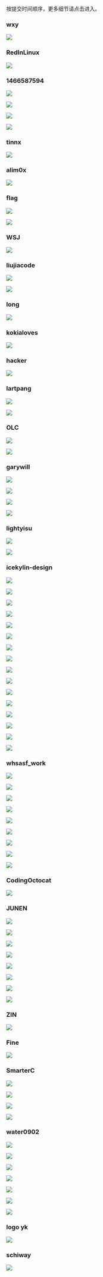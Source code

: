 按提交时间顺序，更多细节请点击进入。

### wxy

[![](https://github.com/LCTT/logo/blob/master/wxy/logo.png)](https://github.com/LCTT/logo/tree/master/wxy)

### RedInLinux

[![](https://github.com/LCTT/logo/blob/master/RedInLinux/RedInLinux.png)](https://github.com/LCTT/logo/tree/master/RedInLinux)

### 1466587594

[![](https://github.com/LCTT/logo/blob/master/1466587594/logo.png)](https://github.com/LCTT/logo/tree/master/1466587594)

[![](https://github.com/LCTT/logo/blob/master/1466587594/variant/logo2.png)](https://github.com/LCTT/logo/tree/master/1466587594)

[![](https://github.com/LCTT/logo/blob/master/1466587594/variant/logo3.png)](https://github.com/LCTT/logo/tree/master/1466587594)

[![](https://github.com/LCTT/logo/blob/master/1466587594/variant/logo4.png)](https://github.com/LCTT/logo/tree/master/1466587594)

### tinnx

[![](https://github.com/LCTT/logo/blob/master/tinnx/logo.png)](https://github.com/LCTT/logo/tree/master/tinnx)

### alim0x

[![](https://github.com/LCTT/logo/blob/master/alim0x/logo.png)](https://github.com/LCTT/logo/tree/master/alim0x)

### flag

[![](https://github.com/LCTT/logo/blob/master/flag-1/flag-1.png)](https://github.com/LCTT/logo/tree/master/flag-1)

[![](https://github.com/LCTT/logo/blob/master/flag-2/flag-2.png)](https://github.com/LCTT/logo/tree/master/flag-2)

### WSJ

[![](https://github.com/LCTT/logo/blob/master/WSJ/logo.png)](https://github.com/LCTT/logo/tree/master/WSJ)

### liujiacode

[![](https://github.com/LCTT/logo/blob/master/logo0281/logo.png)](https://github.com/LCTT/logo/tree/master/logo0281)

[![](https://github.com/LCTT/logo/blob/master/logo0964/logo.png)](https://github.com/LCTT/logo/tree/master/logo0964)

### long

[![](https://github.com/LCTT/logo/blob/master/long/Logo.png)](https://github.com/LCTT/logo/tree/master/long)

### kokialoves

[![](https://github.com/LCTT/logo/blob/master/kokialoves/logo.png)](https://github.com/LCTT/logo/tree/master/kokialoves)

### hacker

[![](https://github.com/LCTT/logo/blob/master/hacker/logo.png)](https://github.com/LCTT/logo/tree/master/hacker)

### lartpang

[![](https://github.com/LCTT/logo/blob/master/lartpang/logo-1.png)](https://github.com/LCTT/logo/tree/master/lartpang)

[![](https://github.com/LCTT/logo/blob/master/lartpang/logo-2.png)](https://github.com/LCTT/logo/tree/master/lartpang)

### OLC

[![](https://github.com/LCTT/logo/blob/master/OLC/logo-1.jpg)](https://github.com/LCTT/logo/tree/master/OLC)

[![](https://github.com/LCTT/logo/blob/master/OLC/logo-2.jpg)](https://github.com/LCTT/logo/tree/master/OLC)

### garywill

[![](https://github.com/LCTT/logo/blob/master/garywill/red.png)](https://github.com/LCTT/logo/tree/master/garywill)

[![](https://github.com/LCTT/logo/blob/master/garywill/round.png)](https://github.com/LCTT/logo/tree/master/garywill)

[![](https://github.com/LCTT/logo/blob/master/garywill/square.png)](https://github.com/LCTT/logo/tree/master/garywill)

[![](https://github.com/LCTT/logo/blob/master/garywill/rsquare2.png)](https://github.com/LCTT/logo/tree/master/garywill)

### lightyisu

[![](https://github.com/LCTT/logo/blob/master/lightyisu/linuxcn1.png)](https://github.com/LCTT/logo/tree/master/lightyisu)

[![](https://github.com/LCTT/logo/blob/master/lightyisu2/linux.cn_%E7%94%BB%E6%9D%BF%201.png)](https://github.com/LCTT/logo/blob/master/lightyisu2)

### icekylin-design

[![](https://github.com/LCTT/logo/blob/master/icekylin-design/Logo-NoneFrame-Line-None-GradualChange.svg)](https://github.com/LCTT/logo/tree/master/icekylin-design)

[![](https://github.com/LCTT/logo/blob/master/icekylin-design/Logo-NoneFrame-MotherBoard-None-PureColor.svg)](https://github.com/LCTT/logo/tree/master/icekylin-design)

[![](https://github.com/LCTT/logo/blob/master/icekylin-design/Logo-Round-ChinaStyle-None-PureColor.svg)](https://github.com/LCTT/logo/tree/master/icekylin-design)

[![](https://github.com/LCTT/logo/blob/master/icekylin-design/Logo-Round-ChinaStyle-Tux-PureColor.svg)](https://github.com/LCTT/logo/tree/master/icekylin-design)

[![](https://github.com/LCTT/logo/blob/master/icekylin-design/Logo-Round-Line-None-GradualChange.svg)](https://github.com/LCTT/logo/tree/master/icekylin-design)

[![](https://github.com/LCTT/logo/blob/master/icekylin-design/Logo-Round-Modern-None-PureColor.svg)](https://github.com/LCTT/logo/tree/master/icekylin-design)

[![](https://github.com/LCTT/logo/blob/master/icekylin-design/Logo-Round-Modern-Tux-PureColor.svg)](https://github.com/LCTT/logo/tree/master/icekylin-design)

[![](https://github.com/LCTT/logo/blob/master/icekylin-design/Logo-Round-TextAble-None-PureColor.svg)](https://github.com/LCTT/logo/tree/master/icekylin-design)

[![](https://github.com/LCTT/logo/blob/master/icekylin-design/Logo-Round-xLine-None-GradualChange.svg)](https://github.com/LCTT/logo/tree/master/icekylin-design)

[![](https://github.com/LCTT/logo/blob/master/icekylin-design/Logo-Square-ChinaStyle-None-PureColor.svg)](https://github.com/LCTT/logo/tree/master/icekylin-design)

[![](https://github.com/LCTT/logo/blob/master/icekylin-design/Logo-Square-ChinaStyle-Tux-PureColor.svg)](https://github.com/LCTT/logo/tree/master/icekylin-design)

[![](https://github.com/LCTT/logo/blob/master/icekylin-design/Logo-Square-Line-None-GradualChange.svg)](https://github.com/LCTT/logo/tree/master/icekylin-design)

[![](https://github.com/LCTT/logo/blob/master/icekylin-design/Logo-Square-Modern-None-PureColor.svg)](https://github.com/LCTT/logo/tree/master/icekylin-design)

[![](https://github.com/LCTT/logo/blob/master/icekylin-design/Logo-Square-Modern-Tux-PureColor.svg)](https://github.com/LCTT/logo/tree/master/icekylin-design)

[![](https://github.com/LCTT/logo/blob/master/icekylin-design/Logo-Square-xLine-None-GradualChange.svg)](https://github.com/LCTT/logo/tree/master/icekylin-design)

[![](https://github.com/LCTT/logo/blob/master/icekylin-design/Logo(LCTT)-Square-ChinaStyle-PureColor.svg)](https://github.com/LCTT/logo/tree/master/icekylin-design)

### whsasf_work

[![](https://github.com/LCTT/logo/blob/master/whsasf_work/logo1.png)](https://github.com/LCTT/logo/tree/master/whsasf_work)

[![](https://github.com/LCTT/logo/blob/master/whsasf_work/logo2.png)](https://github.com/LCTT/logo/tree/master/whsasf_work)

[![](https://github.com/LCTT/logo/blob/master/whsasf_work/logo3.png)](https://github.com/LCTT/logo/tree/master/whsasf_work)

[![](https://github.com/LCTT/logo/blob/master/whsasf_work/logo4.png)](https://github.com/LCTT/logo/tree/master/whsasf_work)

[![](https://github.com/LCTT/logo/blob/master/whsasf_work2/logo5.png)](https://github.com/LCTT/logo/tree/master/whsasf_work2)

[![](https://github.com/LCTT/logo/blob/master/whsasf_work2/logo6.png)](https://github.com/LCTT/logo/tree/master/whsasf_work2)

[![](https://github.com/LCTT/logo/blob/master/whsasf_work2/logo7.png)](https://github.com/LCTT/logo/tree/master/whsasf_work2)

[![](https://github.com/LCTT/logo/blob/master/whsasf_work2/logo8.png)](https://github.com/LCTT/logo/tree/master/whsasf_work2)

[![](https://github.com/LCTT/logo/blob/master/whsasf_work3/logo9.png)](https://github.com/LCTT/logo/tree/master/whsasf_work3)

### CodingOctocat

[![](https://github.com/LCTT/logo/blob/master/CodingOctocat/LinuxCNLogo.png)](https://github.com/LCTT/logo/tree/master/CodingOctocat)

### JUNEN

[![](https://github.com/LCTT/logo/blob/master/JUNEN/LOGO_01.png)](https://github.com/LCTT/logo/tree/master/JUNEN)

[![](https://github.com/LCTT/logo/blob/master/JUNEN/LOGO_02.png)](https://github.com/LCTT/logo/tree/master/JUNEN)

[![](https://github.com/LCTT/logo/blob/master/JUNEN/LOGO_03.png)](https://github.com/LCTT/logo/tree/master/JUNEN)

[![](https://github.com/LCTT/logo/blob/master/JUNEN/LOGO_04.png)](https://github.com/LCTT/logo/tree/master/JUNEN)

[![](https://github.com/LCTT/logo/blob/master/JUNEN/LOGO_05.png)](https://github.com/LCTT/logo/tree/master/JUNEN)

[![](https://github.com/LCTT/logo/blob/master/JUNEN/LOGO_06.png)](https://github.com/LCTT/logo/tree/master/JUNEN)

[![](https://github.com/LCTT/logo/blob/master/JUNEN/LOGO_07.png)](https://github.com/LCTT/logo/tree/master/JUNEN)

[![](https://github.com/LCTT/logo/blob/master/JUNEN/LOGO_08.png)](https://github.com/LCTT/logo/tree/master/JUNEN)

### ZIN

[![](https://github.com/LCTT/logo/blob/master/ZIN/logo.png)](https://github.com/LCTT/logo/tree/master/ZIN)

### Fine

[![](https://github.com/LCTT/logo/blob/master/Fine/linux.cn%20LOGO.jpg)](https://github.com/LCTT/logo/tree/master/Fine)

### SmarterC

[![](https://github.com/LCTT/logo/blob/master/SmarterC/logo_1.png)](https://github.com/LCTT/logo/blob/master/SmarterC)

[![](https://github.com/LCTT/logo/blob/master/SmarterC/logo_2.png)](https://github.com/LCTT/logo/blob/master/SmarterC)

[![](https://github.com/LCTT/logo/blob/master/SmarterC/logo_3.png)](https://github.com/LCTT/logo/blob/master/SmarterC)

[![](https://github.com/LCTT/logo/blob/master/SmarterC/logo_4.png)](https://github.com/LCTT/logo/blob/master/SmarterC)

### water0902

[![](https://github.com/LCTT/logo/blob/master/water0902/logo-1.png)](https://github.com/LCTT/logo/tree/master/water0902)

[![](https://github.com/LCTT/logo/blob/master/water0902/logo-2.png)](https://github.com/LCTT/logo/tree/master/water0902)

[![](https://github.com/LCTT/logo/blob/master/water0902/logo-3.png)](https://github.com/LCTT/logo/tree/master/water0902)

[![](https://github.com/LCTT/logo/blob/master/water0902/logo-4.png)](https://github.com/LCTT/logo/tree/master/water0902)

[![](https://github.com/LCTT/logo/blob/master/water0902/logo-5.png)](https://github.com/LCTT/logo/tree/master/water0902)

[![](https://github.com/LCTT/logo/blob/master/water0902/logo-6.png)](https://github.com/LCTT/logo/tree/master/water0902)

[![](https://github.com/LCTT/logo/blob/master/water0902/logo-7.png)](https://github.com/LCTT/logo/tree/master/water0902)

### logo yk

[![](https://github.com/LCTT/logo/blob/master/logo%20yk/logo.png)](https://github.com/LCTT/logo/blob/master/logo%20yk)

### schiway

[![](https://github.com/LCTT/logo/blob/master/schiway/logo.png)](https://github.com/LCTT/logo/blob/master/schiway)
